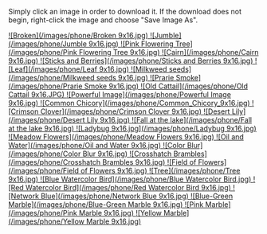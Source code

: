 Simply click an image in order to download it. If the download does not begin, right-click the image and choose "Save Image As". 


<a id="broken" download="Broken 9x16.jpg" href="./images/phone/Broken 9x16.jpg" title="Broken">
![Broken](/images/phone/Broken 9x16.jpg)
</a>
<a id="Jumble" download="Jumble 9x16.jpg" href="./images/phone/Jumble 9x16.jpg" title="Jumble">
![Jumble](/images/phone/Jumble 9x16.jpg)
</a>
<a id="Floweringtree" download="Pink Flowering Tree 9x16.jpg" href="./images/phone/Pink Flowering Tree 9x16.jpg" title="Pink Flowering Tree">
![Pink Flowering Tree](/images/phone/Pink Flowering Tree 9x16.jpg)
</a>
<a id="Cairn" download="Cairn 9x16.jpg" href="./images/phone/Cairn 9x16.jpg" title="Cairn">
![Cairn](/images/phone/Cairn 9x16.jpg)
</a>
<a id="Berries" download="Sticks and Berries 9x16.jpg" href="./images/phone/Sticks and Berries 9x16.jpg" title="Sticks and Berries">
![Sticks and Berries](/images/phone/Sticks and Berries 9x16.jpg)
</a>
<a id="leaf" download="Leaf 9x16.jpg" href="./images/phone/Leaf 9x16.jpg" title="Leaf">
![Leaf](/images/phone/Leaf 9x16.jpg)
</a>
<a id="Milkweed" download="Milkweed seeds 9x16.jpg" href="./images/phone/Milkweed seeds 9x16.jpg" title="Milkweed seeds">
![Milkweed seeds](/images/phone/Milkweed seeds 9x16.jpg)
</a>
<a id="Prarie" download="Prarie Smoke 9x16.jpg" href="./images/phone/Prarie Smoke 9x16.jpg" title="Prarie Smoke">
![Prarie Smoke](/images/phone/Prarie Smoke 9x16.jpg)
</a>
<a id="Cattail" download="Old Cattail 9x16.JPG" href="./images/phone/Old Cattail 9x16.JPG" title="Old Cattail">
![Old Cattail](/images/phone/Old Cattail 9x16.JPG)
</a>
<a id="Powerful" download="Powerful Image 9x16.jpg" href="./images/phone/Powerful Image 9x16.jpg" title="Powerful Image">
![Powerful Image](/images/phone/Powerful Image 9x16.jpg)
</a>
<a id="Chicory" download="Common_Chicory_9x16.jpg" href="./images/phone/Common_Chicory_9x16.jpg" title="Common Chicory">
![Common Chicory](/images/phone/Common_Chicory_9x16.jpg)
</a>
<a id="Clover" download="Crimson Clover 9x16.jpg" href="./images/phone/Crimson Clover 9x16.jpg" title="Crimson Clover">
![Crimson Clover](/images/phone/Crimson Clover 9x16.jpg)
</a>
<a id="Lily" download="Desert Lily 9x16.jpg" href="./images/phone/Desert Lily 9x16.jpg" title="Desert Lily">
![Desert Lily](/images/phone/Desert Lily 9x16.jpg)
</a>
<a id="Lake" download="Fall at the lake 9x16.jpg" href="./images/phone/Fall at the lake 9x16.jpg" title="Fall at the lake">
![Fall at the lake](/images/phone/Fall at the lake 9x16.jpg)
</a>
<a id="Ladybug" download="Ladybug 9x16.jpg" href="./images/phone/Ladybug 9x16.jpg" title="Ladybug">
![Ladybug 9x16.jpg](/images/phone/Ladybug 9x16.jpg)
</a>
<a id="Meadow" download="Meadow Flowers 9x16.jpg" href="./images/phone/Meadow Flowers 9x16.jpg" title="Meadow Flowers">
![Meadow Flowers](/images/phone/Meadow Flowers 9x16.jpg)
</a>
<a id="Oil" download="Oil and Water 9x16.jpg" href="./images/phone/Oil and Water 9x16.jpg" title="Oil and Water">
![Oil and Water](/images/phone/Oil and Water 9x16.jpg)
</a>
<a id="Blur" download="Color Blur 9x16.jpg" href="./images/phone/Color Blur 9x16.jpg" title="Color Blur">
![Color Blur](/images/phone/Color Blur 9x16.jpg)
</a>
<a id="Crosshatch" download="Crosshatch Brambles 9x16.jpg" href="./images/phone/Crosshatch Brambles 9x16.jpg" title="Crosshatch Brambles">
![Crosshatch Brambles](/images/phone/Crosshatch Brambles 9x16.jpg)
</a>
<a id="Field" download="Field of Flowers 9x16.jpg" href="./images/phone/Field of Flowers 9x16.jpg" title="Field of Flowers">
![Field of Flowers](/images/phone/Field of Flowers 9x16.jpg)
</a>
<a id="Tree" download="Tree 9x16.jpg" href="./images/phone/Tree 9x16.jpg" title="Tree">
![Tree](/images/phone/Tree 9x16.jpg)
</a>
<a id="Bluebird" download="Blue Watercolor Bird.jpg" href="./images/phone/Blue Watercolor Bird.jpg" title="Blue Watercolor Bird">
![Blue Watercolor Bird](/images/phone/Blue Watercolor Bird.jpg)
</a>
<a id="Redbird" download="Red Watercolor Bird 9x16.jpg" href="./images/phone/Red Watercolor Bird 9x16.jpg" title="Red Watercolor Bird">
![Red Watercolor Bird](/images/phone/Red Watercolor Bird 9x16.jpg)
</a>
<a id="Network" download="Network Blue 9x16.jpg" href="./images/phone/Network Blue 9x16.jpg" title="Network Blue">
![Network Blue](/images/phone/Network Blue 9x16.jpg)
</a>
<a id="Bluemarble" download="Blue-Green Marble 9x16.jpg" href="./images/phone/Blue-Green Marble 9x16.jpg" title="Blue-Green Marble">
![Blue-Green Marble](/images/phone/Blue-Green Marble 9x16.jpg)
</a>
<a id="Pinkmarble" download="Pink Marble 9x16.jpg" href="./images/phone/Pink Marble 9x16.jpgg" title="Pink Marble">
![Pink Marble](/images/phone/Pink Marble 9x16.jpg)
</a>
<a id="Yellowmarble" download="Yellow Marble 9x16.jpg" href="./images/phone/Yellow Marble 9x16.jpgg" title="Yellow Marble">
![Yellow Marble](/images/phone/Yellow Marble 9x16.jpg)
</a>
